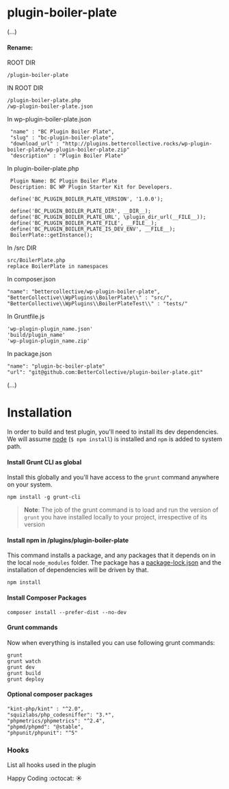 # plugin-boiler-plate

(...)

#### Rename:    
ROOT DIR  
```shell
/plugin-boiler-plate
```  

IN ROOT DIR  
```shell
/plugin-boiler-plate.php   
/wp-plugin-boiler-plate.json
```        

In wp-plugin-boiler-plate.json  
```shell
 "name" : "BC Plugin Boiler Plate",  
 "slug" : "bc-plugin-boiler-plate",  
 "download_url" : "http://plugins.bettercollective.rocks/wp-plugin-boiler-plate/wp-plugin-boiler-plate.zip"  
 "description" : "Plugin Boiler Plate"
```  


In plugin-boiler-plate.php  
```shell
 Plugin Name: BC Plugin Boiler Plate  
 Description: BC WP Plugin Starter Kit for Developers.  
 
 define('BC_PLUGIN_BOILER_PLATE_VERSION', '1.0.0');  
 
 define('BC_PLUGIN_BOILER_PLATE_DIR', __DIR__);
 define('BC_PLUGIN_BOILER_PLATE_URL', \plugin_dir_url(__FILE__));  
 define('BC_PLUGIN_BOILER_PLATE_FILE', __FILE__);  
 define('BC_PLUGIN_BOILER_PLATE_IS_DEV_ENV', __FILE__);  
 BoilerPlate::getInstance();
```  
    

In /src DIR  
```shell
src/BoilerPlate.php  
replace BoilerPlate in namespaces
```  
  

In composer.json  
```shell
"name": "bettercollective/wp-plugin-boiler-plate", 
"BetterCollective\\WpPlugins\\BoilerPlate\\" : "src/",  
"BetterCollective\\WpPlugins\\BoilerPlateTest\\" : "tests/"
```  

In Gruntfile.js  
```shell
'wp-plugin-plugin_name.json'  
'build/plugin_name'
'wp-plugin-plugin_name.zip'
```  

In package.json  
```shell
"name": "plugin-bc-boiler-plate"  
"url": "git@github.com:BetterCollective/plugin-boiler-plate.git"
```  


(...)

# Installation
In order to build and test plugin, you'll need to install its dev dependencies. We will assume [node]( https://nodejs.org/ ) (`$ npm install`) is installed and `npm` is added to system path.

#### Install Grunt CLI as global
Install this globally and you'll have access to the `grunt` command anywhere on your system.
```shell
npm install -g grunt-cli
```
>**Note**: The job of the grunt command is to load and run the version of `grunt` you have installed locally to your project, irrespective of its version

#### Install npm in /plugins/plugin-boiler-plate
This command installs a package, and any packages that it depends on in the local `node_modules` folder. The package has a [package-lock.json](https://docs.npmjs.com/files/package-lock.json) and the installation of dependencies will be driven by that.
```shell
npm install
```

#### Install Composer Packages
```shell 
composer install --prefer-dist --no-dev
```

#### Grunt commands
Now when everything is installed you can use following grunt commands:
```shell 
grunt
grunt watch
grunt dev
grunt build
grunt deploy
```

#### Optional composer packages
    "kint-php/kint" : "^2.0",
    "squizlabs/php_codesniffer": "3.*",
    "phpmetrics/phpmetrics": "^2.4",
    "phpmd/phpmd": "@stable",
    "phpunit/phpunit": "^5"

### Hooks
List all hooks used in the plugin

Happy Coding :octocat: :sunny:

